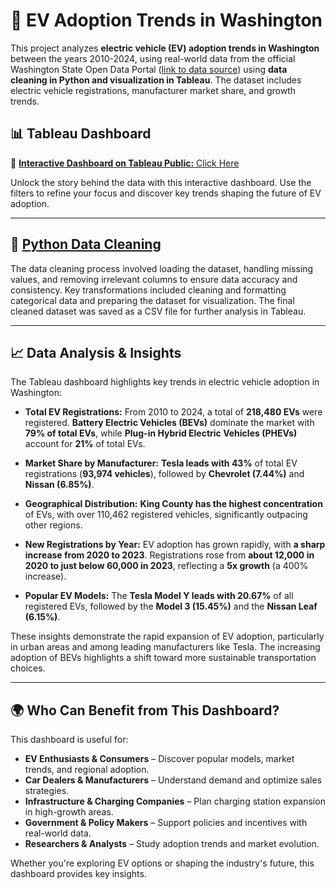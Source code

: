 # 🚗 **EV Adoption Trends in Washington**

This project analyzes **electric vehicle (EV) adoption trends in Washington** between the years 2010-2024, using real-world data from the official Washington State Open Data Portal ([link to data source](https://data.wa.gov/Transportation/Electric-Vehicle-Population-Data/f6w7-q2d2/about_data)) using **data cleaning in Python and visualization in Tableau**. The dataset includes electric vehicle registrations, manufacturer market share, and growth trends.


## 📊 **Tableau Dashboard**
🔗 [**Interactive Dashboard on Tableau Public:** Click Here](https://public.tableau.com/views/ElectricVehicleAdoptionTrendsinWashington/Dashboard1?:language=en-US&:sid=&:redirect=auth&:display_count=n&:origin=viz_share_link)

Unlock the story behind the data with this interactive dashboard. Use the filters to refine your focus and discover key trends shaping the future of EV adoption.

---

## 🧹 [**Python Data Cleaning**](Electric_Vehicle_Data_Cleaning.ipynb) 

The data cleaning process involved loading the dataset, handling missing values, and removing irrelevant columns to ensure data accuracy and consistency. Key transformations included cleaning and formatting categorical data and preparing the dataset for visualization. The final cleaned dataset was saved as a CSV file for further analysis in Tableau.

---

## 📈 **Data Analysis & Insights**

The Tableau dashboard highlights key trends in electric vehicle adoption in Washington:

- **Total EV Registrations:** From 2010 to 2024, a total of **218,480 EVs** were registered. **Battery Electric Vehicles (BEVs)** dominate the market with **79% of total EVs**, while **Plug-in Hybrid Electric Vehicles (PHEVs)** account for **21%** of total EVs.
  
- **Market Share by Manufacturer:** **Tesla leads with 43%** of total EV registrations (**93,974 vehicles**), followed by **Chevrolet (7.44%)** and **Nissan (6.85%)**.
  
- **Geographical Distribution:** **King County has the highest concentration** of EVs, with over 110,462 registered vehicles, significantly outpacing other regions.
  
- **New Registrations by Year:** EV adoption has grown rapidly, with **a sharp increase from 2020 to 2023**. Registrations rose from **about 12,000 in 2020 to just below 60,000 in 2023**, reflecting a **5x growth** (a 400% increase).
  
- **Popular EV Models:** The **Tesla Model Y leads with 20.67%** of all registered EVs, followed by the **Model 3 (15.45%)** and the **Nissan Leaf (6.15%)**.

These insights demonstrate the rapid expansion of EV adoption, particularly in urban areas and among leading manufacturers like Tesla. The increasing adoption of BEVs highlights a shift toward more sustainable transportation choices.


---

## 🌍 **Who Can Benefit from This Dashboard?**

This dashboard is useful for:

- **EV Enthusiasts & Consumers** – Discover popular models, market trends, and regional adoption.
- **Car Dealers & Manufacturers** – Understand demand and optimize sales strategies.
- **Infrastructure & Charging Companies** – Plan charging station expansion in high-growth areas.
- **Government & Policy Makers** – Support policies and incentives with real-world data.
- **Researchers & Analysts** – Study adoption trends and market evolution.

Whether you're exploring EV options or shaping the industry's future, this dashboard provides key insights.


















